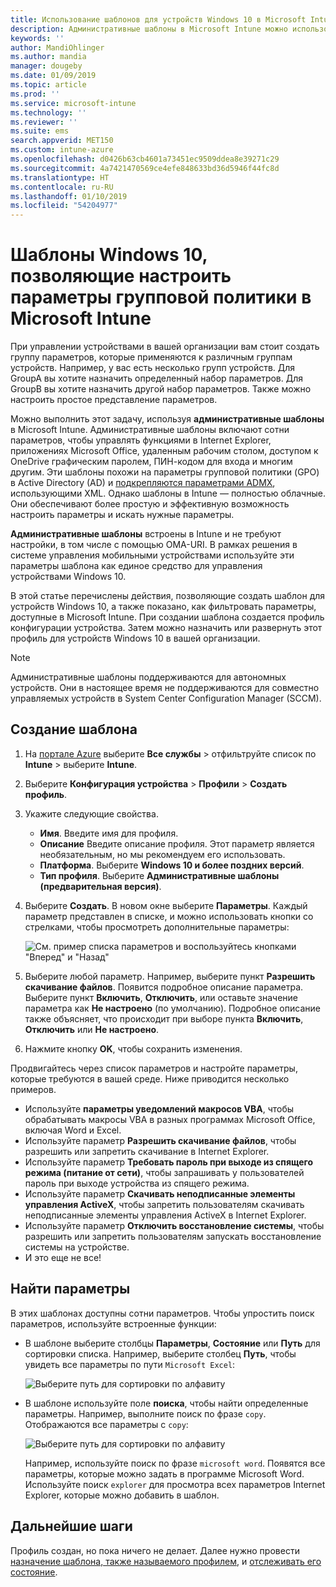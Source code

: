 ```yaml
---
title: Использование шаблонов для устройств Windows 10 в Microsoft Intune — Azure | Документация Майкрософт
description: Административные шаблоны в Microsoft Intune можно использовать для создания групп параметров для устройств Windows 10. Используйте эти параметры в профиле конфигурации устройства для управления приложениями Microsoft Office, защиты функций в Internet Explorer, управления доступом к OneDrive, функций удаленного рабочего стола, включения автозапуска, задания параметров управления питанием, HTTP-печати, использования других параметров входа в систему и контроля размера журнала событий.
keywords: ''
author: MandiOhlinger
ms.author: mandia
manager: dougeby
ms.date: 01/09/2019
ms.topic: article
ms.prod: ''
ms.service: microsoft-intune
ms.technology: ''
ms.reviewer: ''
ms.suite: ems
search.appverid: MET150
ms.custom: intune-azure
ms.openlocfilehash: d0426b63cb4601a73451ec9509ddea8e39271c29
ms.sourcegitcommit: 4a7421470569ce4efe848633bd36d5946f44fc8d
ms.translationtype: HT
ms.contentlocale: ru-RU
ms.lasthandoff: 01/10/2019
ms.locfileid: "54204977"
---
```

# <a name="windows-10-templates-to-configure-group-policy-settings-in-microsoft-intune"></a>Шаблоны Windows 10, позволяющие настроить параметры групповой политики в Microsoft Intune

При управлении устройствами в вашей организации вам стоит создать группу параметров, которые применяются к различным группам устройств. Например, у вас есть несколько групп устройств. Для GroupA вы хотите назначить определенный набор параметров. Для GroupB вы хотите назначить другой набор параметров. Также можно настроить простое представление параметров.

Можно выполнить этот задачу, используя **административные шаблоны** в Microsoft Intune. Административные шаблоны включают сотни параметров, чтобы управлять функциями в Internet Explorer, приложениях Microsoft Office, удаленным рабочим столом, доступом к OneDrive графическим паролем, ПИН-кодом для входа и многим другим. Эти шаблоны похожи на параметры групповой политики (GPO) в Active Directory (AD) и [подкрепляются параметрами ADMX](https://docs.microsoft.com/windows/client-management/mdm/understanding-admx-backed-policies), использующими XML. Однако шаблоны в Intune — полностью облачные. Они обеспечивают более простую и эффективную возможность настроить параметры и искать нужные параметры.

**Административные шаблоны** встроены в Intune и не требуют настройки, в том числе с помощью OMA-URI. В рамках решения в системе управления мобильными устройствами используйте эти параметры шаблона как единое средство для управления устройствами Windows 10.

В этой статье перечислены действия, позволяющие создать шаблон для устройств Windows 10, а также показано, как фильтровать параметры, доступные в Microsoft Intune. При создании шаблона создается профиль конфигурации устройства. Затем можно назначить или развернуть этот профиль для устройств Windows 10 в вашей организации.

> [!NOTE]
> Административные шаблоны поддерживаются для автономных устройств. Они в настоящее время не поддерживаются для совместно управляемых устройств в System Center Configuration Manager (SCCM).

## <a name="create-a-template"></a>Создание шаблона

1. На [портале Azure](https://portal.azure.com) выберите **Все службы** > отфильтруйте список по **Intune** > выберите **Intune**.
2. Выберите **Конфигурация устройства** > **Профили** > **Создать профиль**.
3. Укажите следующие свойства.

    - **Имя**. Введите имя для профиля.
    - **Описание** Введите описание профиля. Этот параметр является необязательным, но мы рекомендуем его использовать.
    - **Платформа**. Выберите **Windows 10 и более поздних версий**.
    - **Тип профиля**. Выберите **Административные шаблоны (предварительная версия)**.

4. Выберите **Создать**. В новом окне выберите **Параметры**. Каждый параметр представлен в списке, и можно использовать кнопки со стрелками, чтобы просмотреть дополнительные параметры:

    ![См. пример списка параметров и воспользуйтесь кнопками "Вперед" и "Назад"](./media/administrative-templates-windows/sample-settings-list-next-page.png)

5. Выберите любой параметр. Например, выберите пункт **Разрешить скачивание файлов**. Появится подробное описание параметра. Выберите пункт **Включить**, **Отключить**, или оставьте значение параметра как **Не настроено** (по умолчанию). Подробное описание также объясняет, что происходит при выборе пункта **Включить**, **Отключить** или **Не настроено**.
6. Нажмите кнопку **OK**, чтобы сохранить изменения.

Продвигайтесь через список параметров и настройте параметры, которые требуются в вашей среде. Ниже приводится несколько примеров.

- Используйте **параметры уведомлений макросов VBA**, чтобы обрабатывать макросы VBA в разных программах Microsoft Office, включая Word и Excel.
- Используйте параметр **Разрешить скачивание файлов**, чтобы разрешить или запретить скачивание в Internet Explorer.
- Используйте параметр **Требовать пароль при выходе из спящего режима (питание от сети)**, чтобы запрашивать у пользователей пароль при выходе устройства из спящего режима.
- Используйте параметр **Скачивать неподписанные элементы управления ActiveX**, чтобы запретить пользователям скачивать неподписанные элементы управления ActiveX в Internet Explorer.
- Используйте параметр **Отключить восстановление системы**, чтобы разрешить или запретить пользователям запускать восстановление системы на устройстве.
- И это еще не все!

## <a name="find-some-settings"></a>Найти параметры

В этих шаблонах доступны сотни параметров. Чтобы упростить поиск параметров, используйте встроенные функции:

- В шаблоне выберите столбцы **Параметры**, **Состояние** или **Путь** для сортировки списка. Например, выберите столбец **Путь**, чтобы увидеть все параметры по пути `Microsoft Excel`:

  ![Выберите путь для сортировки по алфавиту](./media/administrative-templates-windows/path-filter-shows-excel-options.png)

- В шаблоне используйте поле **поиска**, чтобы найти определенные параметры. Например, выполните поиск по фразе `copy`. Отображаются все параметры с `copy`:

  ![Выберите путь для сортировки по алфавиту](./media/administrative-templates-windows/search-copy-settings.png)

  Например, используйте поиск по фразе `microsoft word`. Появятся все параметры, которые можно задать в программе Microsoft Word. Используйте поиск `explorer` для просмотра всех параметров Internet Explorer, которые можно добавить в шаблон.

## <a name="next-steps"></a>Дальнейшие шаги

Профиль создан, но пока ничего не делает. Далее нужно провести [назначение шаблона, также называемого профилем,](device-profile-assign.md) и [отслеживать его состояние](device-profile-monitor.md).
